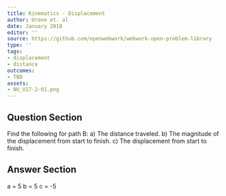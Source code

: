 ```yaml
---
title: Kinematics - Displacement
author: Urone et. al
date: January 2018
editor: ''
source: https://github.com/openwebwork/webwork-open-problem-library
type: ''
tags:
- displacement
- distance
outcomes:
- TBD
assets:
- NU_U17-2-01.png
---
```


## Question Section 

Find the following for path B:
a) The distance traveled.
b) The magnitude of the displacement from start to finish.
c) The displacement from start to finish.

## Answer Section

a = 5
b = 5
c = -5